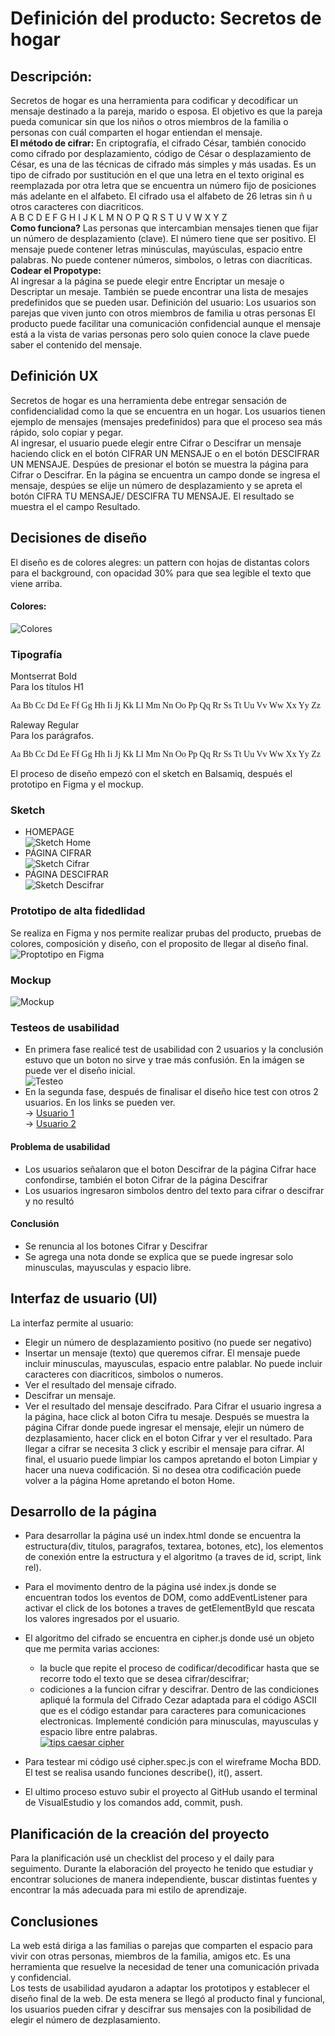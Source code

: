 # Definición del producto: Secretos de hogar

## Descripción:
Secretos de hogar es una herramienta para codificar y decodificar un mensaje destinado a la pareja, marido o esposa. El objetivo es que la pareja pueda comunicar sin que los niños o otros miembros de la familia o personas con cuál comparten el hogar entiendan el mensaje.<br>
<strong>El método de cifrar:</strong>
En criptografía, el cifrado César, también conocido como cifrado por desplazamiento, código de César o desplazamiento de César, es una de las técnicas de cifrado más simples y más usadas. Es un tipo de cifrado por sustitución en el que una letra en el texto original es reemplazada por otra letra que se encuentra un número fijo de posiciones más adelante en el alfabeto. El cifrado usa el alfabeto de 26 letras sin ñ u otros caracteres con diacriticos.<br>
A B C D E F G H I J K L M N O P Q R S T U V W X Y Z<br>
<strong>Como funciona?</strong>
Las personas que intercambian mensajes tienen que fijar un número de desplazamiento (clave). El número tiene que ser positivo. El mensaje puede contener letras minúsculas, mayúsculas, espacio entre palabras. No puede contener números, simbolos, o letras con diacríticas.  
<strong>Codear el Propotype:</strong><br>
Al ingresar a la página se puede elegir entre Encriptar un mesaje o Descriptar un mesaje. También se puede encontrar una lista de mesajes predefinidos que se pueden usar.
Definición del usuario:
Los usuarios son parejas que viven junto con otros miembros de familia u otras personas
El producto puede facilitar una comunicación confidencial aunque el mensaje está a la vista de varias personas pero solo quien conoce la clave puede saber el contenido del mensaje.   
## Definición UX
Secretos de hogar es una herramienta debe entregar sensación de confidencialidad como la que se encuentra en un hogar. Los usuarios tienen ejemplo de mensajes (mensajes predefinidos) para que el proceso sea más rápido, solo copiar y pegar.<br>
Al ingresar, el usuario puede elegir entre Cifrar o Descifrar un mensaje haciendo click en el botón CIFRAR UN MENSAJE o en el botón DESCIFRAR UN MENSAJE. 
Despúes de presionar el botón se muestra la página para Cifrar o Descifrar. En la página se encuentra un campo donde se ingresa el mensaje, despúes se elije un número de desplazamiento y se apreta el botón CIFRA TU MENSAJE/ DESCIFRA TU MENSAJE. El resultado se muestra el el campo Resultado. 

## Decisiones de diseño

El diseño es de colores alegres: un pattern con hojas de distantas colors para el background, con opacidad 30% para que sea legible el texto que viene arriba.<br>
#### Colores:
![Colores](files/colores.jpg "Colores")

### Tipografía
Montserrat Bold<br>
Para los títulos H1<br>
<p style="font-family: Montserrat">Aa Bb Cc Dd Ee Ff Gg Hh Ii Jj Kk Ll Mm Nn Oo Pp Qq Rr Ss Tt Uu Vv Ww Xx Yy Zz</p>
Raleway Regular<br>
Para los parágrafos.<br> 
<p style="font-family: Raleway">Aa Bb Cc Dd Ee Ff Gg Hh Ii Jj Kk Ll Mm Nn Oo Pp Qq Rr Ss Tt Uu Vv Ww Xx Yy Zz</p>

El proceso de diseño empezó con el sketch en Balsamiq, después el prototipo en Figma y el mockup.

### Sketch

- HOMEPAGE<br>
![Sketch Home](files/balsamiq-1.jpg "Sketch Home")
- PÁGINA CIFRAR<br>
![Sketch Cifrar](files/balsamiq-2.jpg "Sketch Cifrar")
- PÁGINA DESCIFRAR<br>
![Sketch Descifrar](files/balsamiq-3.jpg "Sketch Descifrar")

### Prototipo de alta fidedlidad
Se realiza en Figma y nos permite realizar prubas del producto, pruebas de colores, composición y diseño, con el proposito de llegar al diseño final.
![Proptotipo en Figma](https://www.figma.com/file/8Ps2On3IYSFdKKBMx5YgPw/Secretos-del-hogar?node-id=0%3A1)

### Mockup
![Mockup](files/mockup.jpg "Mockup")

### Testeos de usabilidad
- En primera fase realicé test de usabilidad con 2 usuarios y la conclusión estuvo que un boton no sirve y trae más confusión. En la imágen se puede ver el diseño inicial.<br>
![Testeo](files/testeo.jpg "Testeo")
- En la segunda fase, después de finalisar el diseño hice test con otros 2 usuarios. En los links se pueden ver.<br>
-> <a href="https://www.loom.com/share/128984760822480cbb6edcd8723c6705" target="_blank">Usuario 1</a><br>
-> <a href="https://www.loom.com/share/5abe9d58a07c4a1d8109f0813527fb0d" target="_blank">Usuario 2</a><br>

#### Problema de usabilidad
- Los usuarios señalaron que el boton Descifrar de la página Cifrar hace confondirse, también el boton Cifrar de la página Descifrar
- Los usuarios ingresaron simbolos dentro del texto para cifrar o descifrar y no resultó
#### Conclusión
- Se renuncia al los botones Cifrar y Descifrar
- Se agrega una nota donde se explica que se puede ingresar solo minusculas, mayusculas y espacio libre.

## Interfaz de usuario (UI)

La interfaz permite al usuario:
- Elegir un número de desplazamiento positivo (no puede ser negativo)
- Insertar un mensaje (texto) que queremos cifrar. El mensaje puede incluir minusculas, mayusculas, espacio entre palablar. No puede incluir caracteres con diacriticos, simbolos o numeros.
- Ver el resultado del mensaje cifrado.
- Descifrar un mensaje.
- Ver el resultado del mensaje descifrado.
Para Cifrar el usuario ingresa a la página, hace click al boton Cifra tu mesaje. Después se muestra la página Cifrar donde puede ingresar el mensaje, elejir un número de dezplasamiento, hacer click en el boton Cifrar y ver el resultado. Para llegar a cifrar se necesita 3 click y escribir el mensaje para cifrar. Al final, el usuario puede limpiar los campos apretando el boton Limpiar y hacer una nueva codificación. Si no desea otra codificación puede volver a la página Home apretando el boton Home.


## Desarrollo de la página
- Para desarrollar la página usé un index.html donde se encuentra la estructura(div, titulos, paragrafos, textarea, botones, etc), los elementos de conexión entre la estructura y el algoritmo (a traves de id, script, link rel). 
- Para el movimento dentro de la página usé index.js donde se encuentran todos los eventos de DOM, como addEventListener para activar el click de los botones a traves de getElementById que rescata los valores ingresados por el usuario.
- El algoritmo del cifrado se encuentra en cipher.js donde usé un objeto que me permita varias acciones: 
  - la bucle que repite el proceso de codificar/decodificar hasta que se recorre todo el texto que se desea cifrar/descifrar; 
  - codiciones a la funcion cifrar y descifrar. Dentro de las condiciones apliqué la formula del Cifrado Cezar adaptada para el código ASCII que es el código estandar para caracteres para comunicaciones electronicas. Implementé condición para minusculas, mayusculas y espacio libre entre palabras.<br>
[![tips caesar cipher](https://img.youtube.com/vi/zd8eVrXhs7Y/0.jpg)](https://www.youtube.com/watch?v=zd8eVrXhs7Y)

- Para testear mi código usé cipher.spec.js con el wireframe Mocha BDD. El test se realisa usando funciones describe(), it(), assert.
- El ultimo proceso estuvo subir el proyecto al GitHub usando el terminal de VisualEstudio y los comandos add, commit, push.
## Planificación de la creación del proyecto
Para la planificación usé un checklist del proceso y el daily para seguimento.
Durante la elaboración del proyecto he tenido que estudiar y encontrar soluciones de manera independiente, buscar distintas fuentes y encontrar la más adecuada para mi estilo de aprendizaje.
## Conclusiones
La web está diriga a las familias o parejas que comparten el espacio para vivir con otras personas, miembros de la familia, amigos etc. Es una herramienta que resuelve la necesidad de tener una comunicación privada y confidencial.<br>
Los tests de usabilidad ayudaron a adaptar los prototipos y establecer el diseño final de la web. De esta menera se llegó al producto final y funcional, los usuarios pueden cifrar y descifrar sus mensajes con la posibilidad de elegir el número de dezplasamiento.